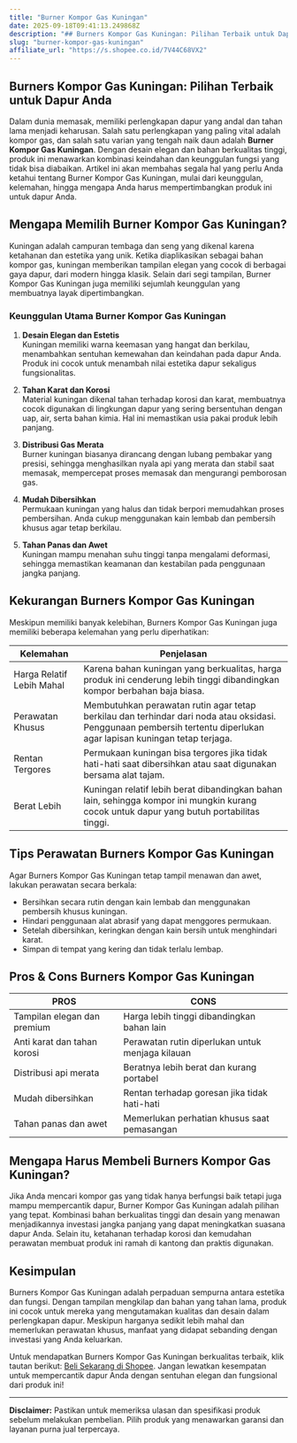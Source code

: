 ```yaml
---
title: "Burner Kompor Gas Kuningan"
date: 2025-09-18T09:41:13.249868Z
description: "## Burners Kompor Gas Kuningan: Pilihan Terbaik untuk Dapur Anda..."
slug: "burner-kompor-gas-kuningan"
affiliate_url: "https://s.shopee.co.id/7V44C68VX2"
---
```

## Burners Kompor Gas Kuningan: Pilihan Terbaik untuk Dapur Anda

Dalam dunia memasak, memiliki perlengkapan dapur yang andal dan tahan lama menjadi keharusan. Salah satu perlengkapan yang paling vital adalah kompor gas, dan salah satu varian yang tengah naik daun adalah **Burner Kompor Gas Kuningan**. Dengan desain elegan dan bahan berkualitas tinggi, produk ini menawarkan kombinasi keindahan dan keunggulan fungsi yang tidak bisa diabaikan. Artikel ini akan membahas segala hal yang perlu Anda ketahui tentang Burner Kompor Gas Kuningan, mulai dari keunggulan, kelemahan, hingga mengapa Anda harus mempertimbangkan produk ini untuk dapur Anda.

## Mengapa Memilih Burner Kompor Gas Kuningan?

Kuningan adalah campuran tembaga dan seng yang dikenal karena ketahanan dan estetika yang unik. Ketika diaplikasikan sebagai bahan kompor gas, kuningan memberikan tampilan elegan yang cocok di berbagai gaya dapur, dari modern hingga klasik. Selain dari segi tampilan, Burner Kompor Gas Kuningan juga memiliki sejumlah keunggulan yang membuatnya layak dipertimbangkan.

### Keunggulan Utama Burner Kompor Gas Kuningan

1. **Desain Elegan dan Estetis**  
   Kuningan memiliki warna keemasan yang hangat dan berkilau, menambahkan sentuhan kemewahan dan keindahan pada dapur Anda. Produk ini cocok untuk menambah nilai estetika dapur sekaligus fungsionalitas.

2. **Tahan Karat dan Korosi**  
   Material kuningan dikenal tahan terhadap korosi dan karat, membuatnya cocok digunakan di lingkungan dapur yang sering bersentuhan dengan uap, air, serta bahan kimia. Hal ini memastikan usia pakai produk lebih panjang.

3. **Distribusi Gas Merata**  
   Burner kuningan biasanya dirancang dengan lubang pembakar yang presisi, sehingga menghasilkan nyala api yang merata dan stabil saat memasak, mempercepat proses memasak dan mengurangi pemborosan gas.

4. **Mudah Dibersihkan**  
   Permukaan kuningan yang halus dan tidak berpori memudahkan proses pembersihan. Anda cukup menggunakan kain lembab dan pembersih khusus agar tetap berkilau.

5. **Tahan Panas dan Awet**  
   Kuningan mampu menahan suhu tinggi tanpa mengalami deformasi, sehingga memastikan keamanan dan kestabilan pada penggunaan jangka panjang.

## Kekurangan Burners Kompor Gas Kuningan

Meskipun memiliki banyak kelebihan, Burners Kompor Gas Kuningan juga memiliki beberapa kelemahan yang perlu diperhatikan:

| Kelemahan | Penjelasan |
|------------|------------|
| Harga Relatif Lebih Mahal | Karena bahan kuningan yang berkualitas, harga produk ini cenderung lebih tinggi dibandingkan kompor berbahan baja biasa. |
| Perawatan Khusus | Membutuhkan perawatan rutin agar tetap berkilau dan terhindar dari noda atau oksidasi. Penggunaan pembersih tertentu diperlukan agar lapisan kuningan tetap terjaga. |
| Rentan Tergores | Permukaan kuningan bisa tergores jika tidak hati-hati saat dibersihkan atau saat digunakan bersama alat tajam. |
| Berat Lebih | Kuningan relatif lebih berat dibandingkan bahan lain, sehingga kompor ini mungkin kurang cocok untuk dapur yang butuh portabilitas tinggi. |

## Tips Perawatan Burners Kompor Gas Kuningan

Agar Burners Kompor Gas Kuningan tetap tampil menawan dan awet, lakukan perawatan secara berkala:

- Bersihkan secara rutin dengan kain lembab dan menggunakan pembersih khusus kuningan.
- Hindari penggunaan alat abrasif yang dapat menggores permukaan.
- Setelah dibersihkan, keringkan dengan kain bersih untuk menghindari karat.
- Simpan di tempat yang kering dan tidak terlalu lembap.

## Pros & Cons Burners Kompor Gas Kuningan

| PROS | CONS |
|-------|--------|
| Tampilan elegan dan premium | Harga lebih tinggi dibandingkan bahan lain |
| Anti karat dan tahan korosi | Perawatan rutin diperlukan untuk menjaga kilauan |
| Distribusi api merata | Beratnya lebih berat dan kurang portabel |
| Mudah dibersihkan | Rentan terhadap goresan jika tidak hati-hati |
| Tahan panas dan awet | Memerlukan perhatian khusus saat pemasangan |

## Mengapa Harus Membeli Burners Kompor Gas Kuningan?

Jika Anda mencari kompor gas yang tidak hanya berfungsi baik tetapi juga mampu mempercantik dapur, Burner Kompor Gas Kuningan adalah pilihan yang tepat. Kombinasi bahan berkualitas tinggi dan desain yang menawan menjadikannya investasi jangka panjang yang dapat meningkatkan suasana dapur Anda. Selain itu, ketahanan terhadap korosi dan kemudahan perawatan membuat produk ini ramah di kantong dan praktis digunakan.

## Kesimpulan

Burners Kompor Gas Kuningan adalah perpaduan sempurna antara estetika dan fungsi. Dengan tampilan mengkilap dan bahan yang tahan lama, produk ini cocok untuk mereka yang mengutamakan kualitas dan desain dalam perlengkapan dapur. Meskipun harganya sedikit lebih mahal dan memerlukan perawatan khusus, manfaat yang didapat sebanding dengan investasi yang Anda keluarkan.

Untuk mendapatkan Burners Kompor Gas Kuningan berkualitas terbaik, klik tautan berikut: [Beli Sekarang di Shopee](https://s.shopee.co.id/7V44C68VX2). Jangan lewatkan kesempatan untuk mempercantik dapur Anda dengan sentuhan elegan dan fungsional dari produk ini!

---

**Disclaimer:** Pastikan untuk memeriksa ulasan dan spesifikasi produk sebelum melakukan pembelian. Pilih produk yang menawarkan garansi dan layanan purna jual terpercaya.